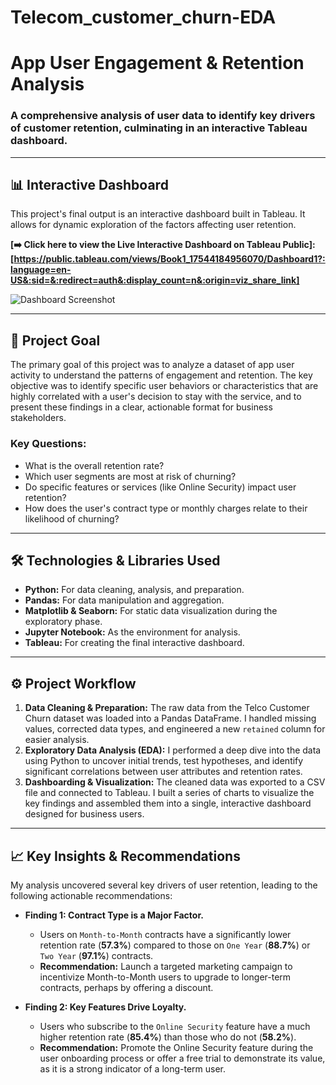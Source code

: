 # Telecom_customer_churn-EDA


# App User Engagement & Retention Analysis

### A comprehensive analysis of user data to identify key drivers of customer retention, culminating in an interactive Tableau dashboard.

---

## 📊 Interactive Dashboard

This project's final output is an interactive dashboard built in Tableau. It allows for dynamic exploration of the factors affecting user retention.

**[➡️ Click here to view the Live Interactive Dashboard on Tableau Public]:[https://public.tableau.com/views/Book1_17544184956070/Dashboard1?:language=en-US&:sid=&:redirect=auth&:display_count=n&:origin=viz_share_link]**

![Dashboard Screenshot]([https://github.com/10pankajbora/Telecom_customer_churn-EDA/blob/main/dashboard_v2.png])

---

## 🎯 Project Goal

The primary goal of this project was to analyze a dataset of app user activity to understand the patterns of engagement and retention. The key objective was to identify specific user behaviors or characteristics that are highly correlated with a user's decision to stay with the service, and to present these findings in a clear, actionable format for business stakeholders.

### Key Questions:
* What is the overall retention rate?
* Which user segments are most at risk of churning?
* Do specific features or services (like Online Security) impact user retention?
* How does the user's contract type or monthly charges relate to their likelihood of churning?

---

## 🛠️ Technologies & Libraries Used

* **Python:** For data cleaning, analysis, and preparation.
* **Pandas:** For data manipulation and aggregation.
* **Matplotlib & Seaborn:** For static data visualization during the exploratory phase.
* **Jupyter Notebook:** As the environment for analysis.
* **Tableau:** For creating the final interactive dashboard.

---

## ⚙️ Project Workflow

1.  **Data Cleaning & Preparation:** The raw data from the Telco Customer Churn dataset was loaded into a Pandas DataFrame. I handled missing values, corrected data types, and engineered a new `retained` column for easier analysis.
2.  **Exploratory Data Analysis (EDA):** I performed a deep dive into the data using Python to uncover initial trends, test hypotheses, and identify significant correlations between user attributes and retention rates.
3.  **Dashboarding & Visualization:** The cleaned data was exported to a CSV file and connected to Tableau. I built a series of charts to visualize the key findings and assembled them into a single, interactive dashboard designed for business users.

---

## 📈 Key Insights & Recommendations

My analysis uncovered several key drivers of user retention, leading to the following actionable recommendations:

* **Finding 1: Contract Type is a Major Factor.**
    * Users on `Month-to-Month` contracts have a significantly lower retention rate (**57.3%**) compared to those on `One Year` (**88.7%**) or `Two Year` (**97.1%**) contracts.
    * **Recommendation:** Launch a targeted marketing campaign to incentivize Month-to-Month users to upgrade to longer-term contracts, perhaps by offering a discount.

* **Finding 2: Key Features Drive Loyalty.**
    * Users who subscribe to the `Online Security` feature have a much higher retention rate (**85.4%**) than those who do not (**58.2%**).
    * **Recommendation:** Promote the Online Security feature during the user onboarding process or offer a free trial to demonstrate its value, as it is a strong indicator of a long-term user.
